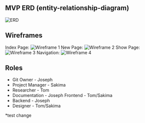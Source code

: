 ## MVP ERD (entity-relationship-diagram)

![ERD](https://i.imgur.com/hB433T9.png)

## Wireframes

Index Page: ![Wireframe 1](https://i.imgur.com/DHk8TU2.png)
New Page: ![Wireframe 2](https://i.imgur.com/wPC7w5H.png)
Show Page: ![Wireframe 3](https://i.imgur.com/ap5ieWn.png)
Navigation: ![Wireframe 4](https://i.imgur.com/y37zJ8i.png)

## Roles

* Git Owner - Joseph
* Project Manager -  Sakima
* Researcher - Tom
* Documentation - Joseph
Frontend - Tom/Sakima
* Backend - Joseph
* Designer - Tom/Sakima

*test change

